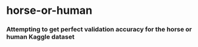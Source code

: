 # horse-or-human

### Attempting to get perfect validation accuracy for the horse or human Kaggle dataset
